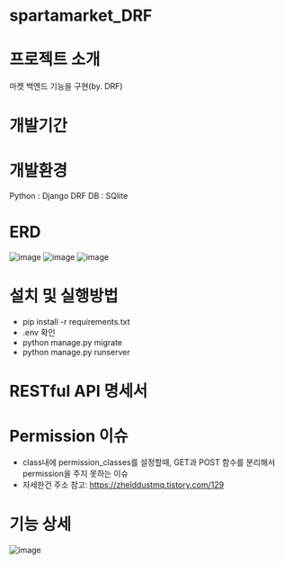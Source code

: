 # spartamarket_DRF
# 프로젝트 소개
마켓 백엔드 기능을 구현(by. DRF)
# 개발기간
# 개발환경
Python : Django DRF
DB : SQlite
# ERD
![image](https://github.com/user-attachments/assets/a911c441-c2ae-493c-9eb7-08ff54a3fd0c)
![image](https://github.com/user-attachments/assets/dd391e1e-80a2-478a-b12a-20f98ccb3a20)
![image](https://github.com/user-attachments/assets/d08f75f1-3dbe-44b5-a63b-c624c7b9c8bd)


# 설치 및 실행방법
- pip install -r requirements.txt
- .env 확인
- python manage.py migrate
- python manage.py runserver
# RESTful API 명세서
# Permission 이슈
- class내에 permission_classes를 설정할때, GET과 POST 함수를 분리해서 permission을 주지 못하는 이슈
- 자세한건 주소 참고: https://zhelddustmq.tistory.com/129
# 기능 상세
![image](https://github.com/user-attachments/assets/f25ac25c-7b66-4ad6-8199-24758ab1c1e0)

